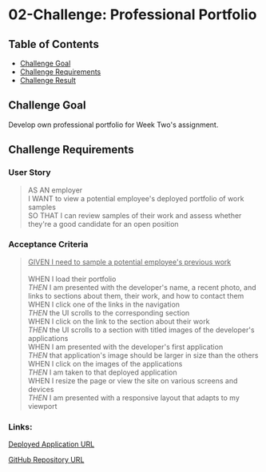 # 02-Challenge: Professional Portfolio

## Table of Contents
* [Challenge Goal](#challenge-goal)
* [Challenge Requirements](#challenge-requirements)
* [Challenge Result](#challenge-result)

## Challenge Goal
Develop own professional portfolio for Week Two's assignment.

## Challenge Requirements

### User Story
>AS AN employer <br>
>I WANT to view a potential employee's deployed portfolio of work samples <br>
>SO THAT I can review samples of their work and assess whether they're a good candidate for an open position

### Acceptance Criteria
><ins>GIVEN I need to sample a potential employee's previous work</ins> <br><br>
>WHEN I load their portfolio <br>
>*THEN* I am presented with the developer's name, a recent photo, and links to sections about them, their work, and how to contact them <br>
>WHEN I click one of the links in the navigation <br>
>*THEN* the UI scrolls to the corresponding section <br>
>WHEN I click on the link to the section about their work <br>
>*THEN* the UI scrolls to a section with titled images of the developer's applications <br>
>WHEN I am presented with the developer's first application <br>
>*THEN* that application's image should be larger in size than the others <br>
>WHEN I click on the images of the applications <br>
>*THEN* I am taken to that deployed application <br>
>WHEN I resize the page or view the site on various screens and devices <br>
>*THEN* I am presented with a responsive layout that adapts to my viewport <br>


### Links:
[Deployed Application URL](https://adokoye.github.io/)

[GitHub Repository URL](https://github.com/adokoye/adokoye.github.io)
